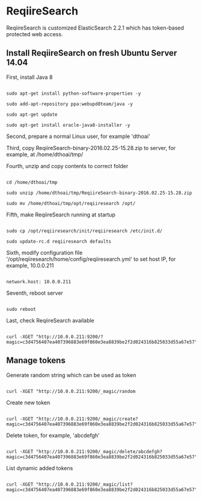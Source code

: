 # ReqiireSearch

ReqiireSearch is customized ElasticSearch 2.2.1 which has token-based protected web access.

## Install ReqiireSearch on fresh Ubuntu Server 14.04

First, install Java 8

```

sudo apt-get install python-software-properties -y

sudo add-apt-repository ppa:webupd8team/java -y

sudo apt-get update

sudo apt-get install oracle-java8-installer -y

```

Second, prepare a normal Linux user, for example 'dthoai'

Third, copy ReqiireSearch-binary-2016.02.25-15.28.zip to server, for example, at /home/dthoai/tmp/

Fourth, unzip and copy contents to correct folder

```

cd /home/dthoai/tmp

sudo unzip /home/dthoai/tmp/ReqiireSearch-binary-2016.02.25-15.28.zip

sudo mv /home/dthoai/tmp/opt/reqiiresearch /opt/

```

Fifth, make ReqiireSearch running at startup

```

sudo cp /opt/reqiiresearch/init/reqiiresearch /etc/init.d/

sudo update-rc.d reqiiresearch defaults

```

Sixth, modify configuration file '/opt/reqiiresearch/home/config/reqiiresearch.yml' to set host IP, for example, 10.0.0.211

```

network.host: 10.0.0.211

```

Seventh, reboot server

```

sudo reboot

```

Last, check ReqiireSearch available

```

curl -XGET "http://10.0.0.211:9200/?magic=c3d4756407ea407396883e69f860e3ea8839be2f2d024316b825033d55a67e57"

```

## Manage tokens

Generate random string which can be used as token

```

curl -XGET "http://10.0.0.211:9200/_magic/random

```

Create new token

```

curl -XGET "http://10.0.0.211:9200/_magic/create?magic=c3d4756407ea407396883e69f860e3ea8839be2f2d024316b825033d55a67e57"

```

Delete token, for example, 'abcdefgh'

```

curl -XGET "http://10.0.0.211:9200/_magic/delete/abcdefgh?magic=c3d4756407ea407396883e69f860e3ea8839be2f2d024316b825033d55a67e57"

```

List dynamic added tokens

```

curl -XGET "http://10.0.0.211:9200/_magic/list?magic=c3d4756407ea407396883e69f860e3ea8839be2f2d024316b825033d55a67e57"

```
